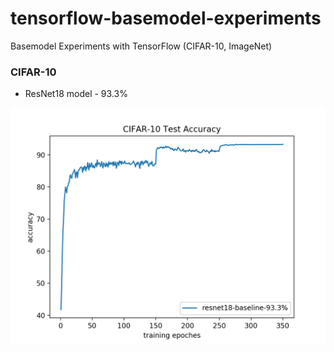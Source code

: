 # tensorflow-basemodel-experiments
Basemodel Experiments with TensorFlow (CIFAR-10, ImageNet)


### CIFAR-10

* ResNet18 model - 93.3%

![](./images/baseline.png)